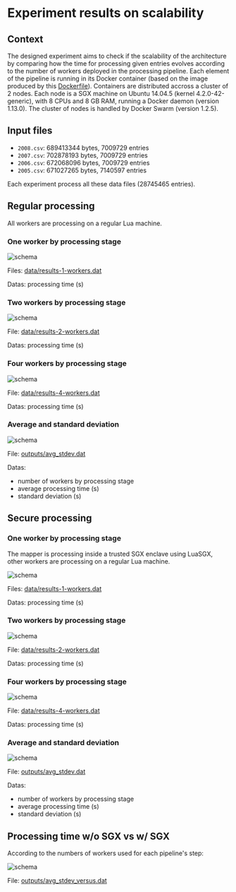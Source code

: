 # Experiment results on scalability


## Context

The designed experiment aims to check if the scalability of the architecture by comparing how the time for processing given entries evolves according to the number of workers deployed in the processing pipeline.
Each element of the pipeline is running in its Docker container (based on the image produced by this [Dockerfile](../../../docker-image/Dockerfile)).
Containers are distributed accross a cluster of 2 nodes.
Each node is a SGX machine on Ubuntu 14.04.5 (kernel 4.2.0-42-generic), with 8 CPUs and 8 GB RAM, running a Docker daemon (version 1.13.0).
The cluster of nodes is handled by Docker Swarm (version 1.2.5).


## Input files

* `2008.csv`: 689413344 bytes, 7009729 entries
* `2007.csv`: 702878193 bytes, 7009729 entries
* `2006.csv`: 672068096 bytes, 7009729 entries
* `2005.csv`: 671027265 bytes, 7140597 entries

Each experiment process all these data files (28745465 entries).


## Regular processing

All workers are processing on a regular Lua machine.

### One worker by processing stage

![schema](../images/4_data_1_worker_by_type.png)

Files: [data/results-1-workers.dat](data/results-1-workers.dat)

Datas: processing time (s)

### Two workers by processing stage

![schema](../images/4_data_2_workers_by_type.png)

File: [data/results-2-workers.dat](data/results-2-workers.dat)

Datas: processing time (s)

### Four workers by processing stage

![schema](../images/4_data_4_workers_by_type.png)

File: [data/results-4-workers.dat](data/results-4-workers.dat)

Datas: processing time (s)

### Average and standard deviation

![schema](outputs/avg_stdev.png)

File: [outputs/avg_stdev.dat](outputs/avg_stdev.dat)

Datas:
* number of workers by processing stage
* average processing time (s)
* standard deviation (s)


## Secure processing

### One worker by processing stage

The mapper is processing inside a trusted SGX enclave using LuaSGX, other workers are processing on a regular Lua machine.

![schema](../images/4_data_1_worker_by_type_sgxmapper.png)

Files: [data/results-1-workers.dat](data/results-1-workers.dat)

Datas: processing time (s)

### Two workers by processing stage

![schema](../images/4_data_2_workers_by_type_sgxmapper.png)

File: [data/results-2-workers.dat](data/results-2-workers.dat)

Datas: processing time (s)

### Four workers by processing stage

![schema](../images/4_data_4_workers_by_type_sgxmapper.png)

File: [data/results-4-workers.dat](data/results-4-workers.dat)

Datas: processing time (s)

### Average and standard deviation

![schema](outputs/avg_stdev_sgx.png)

File: [outputs/avg_stdev.dat](outputs/avg_stdev.dat)

Datas:
* number of workers by processing stage
* average processing time (s)
* standard deviation (s)


## Processing time w/o SGX vs w/ SGX

According to the numbers of workers used for each pipeline's step:

![schema](outputs/avg_stdev_versus.png)

File: [outputs/avg_stdev_versus.dat](outputs/avg_stdev_versus.dat)
